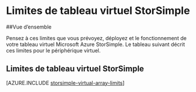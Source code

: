 <properties 
   pageTitle="Limites de tableau virtuel StorSimple | Microsoft Azure"
   description="Décrit les limites du système et les tailles recommandées pour les composants Microsoft Azure StorSimple tableau virtuel et les connexions."
   services="storsimple"
   documentationCenter="NA"
   authors="alkohli"
   manager="carmonm"
   editor="" />
<tags 
   ms.service="storsimple"
   ms.devlang="NA"
   ms.topic="article"
   ms.tgt_pltfrm="NA"
   ms.workload="TBD"
   ms.date="10/05/2016"
   ms.author="alkohli" />


# <a name="storsimple-virtual-array-limits"></a>Limites de tableau virtuel StorSimple

##<a name="overview"></a>Vue d’ensemble

Pensez à ces limites que vous prévoyez, déployez et le fonctionnement de votre tableau virtuel Microsoft Azure StorSimple. Le tableau suivant décrit ces limites pour le périphérique virtuel.

## <a name="storsimple-virtual-array-limits"></a>Limites de tableau virtuel StorSimple 

[AZURE.INCLUDE [storsimple-virtual-array-limits](../../includes/storsimple-virtual-array-limits.md)]

